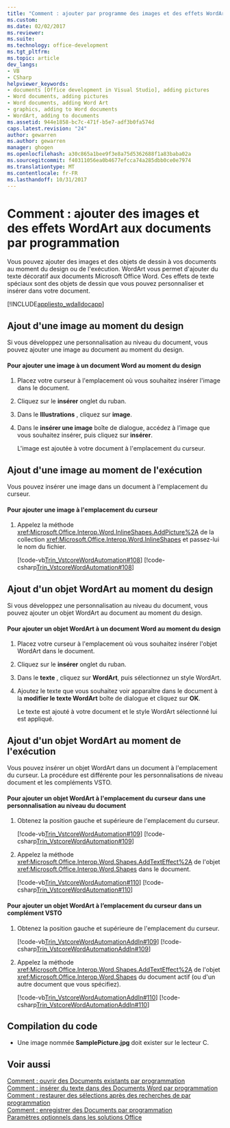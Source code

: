 ```yaml
---
title: "Comment : ajouter par programme des images et des effets WordArt aux Documents | Documents Microsoft"
ms.custom: 
ms.date: 02/02/2017
ms.reviewer: 
ms.suite: 
ms.technology: office-development
ms.tgt_pltfrm: 
ms.topic: article
dev_langs:
- VB
- CSharp
helpviewer_keywords:
- documents [Office development in Visual Studio], adding pictures
- Word documents, adding pictures
- Word documents, adding Word Art
- graphics, adding to Word documents
- WordArt, adding to documents
ms.assetid: 944e1858-bc7c-471f-b5e7-adf3b0fa574d
caps.latest.revision: "24"
author: gewarren
ms.author: gewarren
manager: ghogen
ms.openlocfilehash: a30c865a1bee9f3e8a75d5362688f1a83baba02a
ms.sourcegitcommit: f40311056ea0b4677efcca74a285dbb0ce0e7974
ms.translationtype: MT
ms.contentlocale: fr-FR
ms.lasthandoff: 10/31/2017
---
```

# <a name="how-to-programmatically-add-pictures-and-word-art-to-documents"></a>Comment : ajouter des images et des effets WordArt aux documents par programmation
  Vous pouvez ajouter des images et des objets de dessin à vos documents au moment du design ou de l'exécution. WordArt vous permet d'ajouter du texte décoratif aux documents Microsoft Office Word. Ces effets de texte spéciaux sont des objets de dessin que vous pouvez personnaliser et insérer dans votre document.  
  
 [!INCLUDE[appliesto_wdalldocapp](../vsto/includes/appliesto-wdalldocapp-md.md)]  
  
## <a name="adding-a-picture-at-design-time"></a>Ajout d'une image au moment du design  
 Si vous développez une personnalisation au niveau du document, vous pouvez ajouter une image au document au moment du design.  
  
#### <a name="to-add-a-picture-to-a-word-document-at-design-time"></a>Pour ajouter une image à un document Word au moment du design  
  
1.  Placez votre curseur à l'emplacement où vous souhaitez insérer l'image dans le document.  
  
2.  Cliquez sur le **insérer** onglet du ruban.  
  
3.  Dans le **Illustrations** , cliquez sur **image**.  
  
4.  Dans le **insérer une image** boîte de dialogue, accédez à l’image que vous souhaitez insérer, puis cliquez sur **insérer**.  
  
     L'image est ajoutée à votre document à l'emplacement du curseur.  
  
## <a name="adding-a-picture-at-run-time"></a>Ajout d'une image au moment de l'exécution  
 Vous pouvez insérer une image dans un document à l'emplacement du curseur.  
  
#### <a name="to-add-a-picture-at-the-cursor-location"></a>Pour ajouter une image à l'emplacement du curseur  
  
1.  Appelez la méthode <xref:Microsoft.Office.Interop.Word.InlineShapes.AddPicture%2A> de la collection <xref:Microsoft.Office.Interop.Word.InlineShapes> et passez-lui le nom du fichier.  
  
     [!code-vb[Trin_VstcoreWordAutomation#108](../vsto/codesnippet/VisualBasic/Trin_VstcoreWordAutomationVB/ThisDocument.vb#108)]
     [!code-csharp[Trin_VstcoreWordAutomation#108](../vsto/codesnippet/CSharp/Trin_VstcoreWordAutomationCS/ThisDocument.cs#108)]  
  
## <a name="adding-wordart-at-design-time"></a>Ajout d'un objet WordArt au moment du design  
 Si vous développez une personnalisation au niveau du document, vous pouvez ajouter un objet WordArt au document au moment du design.  
  
#### <a name="to-add-wordart-to-a-word-document-at-design-time"></a>Pour ajouter un objet WordArt à un document Word au moment du design  
  
1.  Placez votre curseur à l'emplacement où vous souhaitez insérer l'objet WordArt dans le document.  
  
2.  Cliquez sur le **insérer** onglet du ruban.  
  
3.  Dans le **texte** , cliquez sur **WordArt**, puis sélectionnez un style WordArt.  
  
4.  Ajoutez le texte que vous souhaitez voir apparaître dans le document à la **modifier le texte WordArt** boîte de dialogue et cliquez sur **OK**.  
  
     Le texte est ajouté à votre document et le style WordArt sélectionné lui est appliqué.  
  
## <a name="adding-wordart-at-run-time"></a>Ajout d'un objet WordArt au moment de l'exécution  
 Vous pouvez insérer un objet WordArt dans un document à l'emplacement du curseur. La procédure est différente pour les personnalisations de niveau document et les compléments VSTO.  
  
#### <a name="to-add-wordart-at-the-cursor-location-in-a-document-level-customization"></a>Pour ajouter un objet WordArt à l'emplacement du curseur dans une personnalisation au niveau du document  
  
1.  Obtenez la position gauche et supérieure de l'emplacement du curseur.  
  
     [!code-vb[Trin_VstcoreWordAutomation#109](../vsto/codesnippet/VisualBasic/Trin_VstcoreWordAutomationVB/ThisDocument.vb#109)]
     [!code-csharp[Trin_VstcoreWordAutomation#109](../vsto/codesnippet/CSharp/Trin_VstcoreWordAutomationCS/ThisDocument.cs#109)]  
  
2.  Appelez la méthode <xref:Microsoft.Office.Interop.Word.Shapes.AddTextEffect%2A> de l'objet <xref:Microsoft.Office.Interop.Word.Shapes> dans le document.  
  
     [!code-vb[Trin_VstcoreWordAutomation#110](../vsto/codesnippet/VisualBasic/Trin_VstcoreWordAutomationVB/ThisDocument.vb#110)]
     [!code-csharp[Trin_VstcoreWordAutomation#110](../vsto/codesnippet/CSharp/Trin_VstcoreWordAutomationCS/ThisDocument.cs#110)]  
  
#### <a name="to-add-wordart-at-the-cursor-location-in-a-vsto-add-in"></a>Pour ajouter un objet WordArt à l’emplacement du curseur dans un complément VSTO  
  
1.  Obtenez la position gauche et supérieure de l'emplacement du curseur.  
  
     [!code-vb[Trin_VstcoreWordAutomationAddIn#109](../vsto/codesnippet/VisualBasic/Trin_VstcoreWordAutomationAddIn/ThisAddIn.vb#109)]
     [!code-csharp[Trin_VstcoreWordAutomationAddIn#109](../vsto/codesnippet/CSharp/Trin_VstcoreWordAutomationAddIn/ThisAddIn.cs#109)]  
  
2.  Appelez la méthode <xref:Microsoft.Office.Interop.Word.Shapes.AddTextEffect%2A> de l'objet <xref:Microsoft.Office.Interop.Word.Shapes> du document actif (ou d'un autre document que vous spécifiez).  
  
     [!code-vb[Trin_VstcoreWordAutomationAddIn#110](../vsto/codesnippet/VisualBasic/Trin_VstcoreWordAutomationAddIn/ThisAddIn.vb#110)]
     [!code-csharp[Trin_VstcoreWordAutomationAddIn#110](../vsto/codesnippet/CSharp/Trin_VstcoreWordAutomationAddIn/ThisAddIn.cs#110)]  
  
## <a name="compiling-the-code"></a>Compilation du code  
  
-   Une image nommée **SamplePicture.jpg** doit exister sur le lecteur C.  
  
## <a name="see-also"></a>Voir aussi  
 [Comment : ouvrir des Documents existants par programmation](../vsto/how-to-programmatically-open-existing-documents.md)   
 [Comment : insérer du texte dans des Documents Word par programmation](../vsto/how-to-programmatically-insert-text-into-word-documents.md)   
 [Comment : restaurer des sélections après des recherches de par programmation](../vsto/how-to-programmatically-restore-selections-after-searches.md)   
 [Comment : enregistrer des Documents par programmation](../vsto/how-to-programmatically-save-documents.md)   
 [Paramètres optionnels dans les solutions Office](../vsto/optional-parameters-in-office-solutions.md)  
  
  